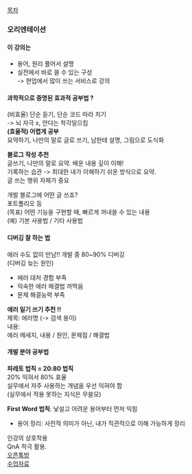 [목차](https://garamgaram5.github.io/blog)   
### 오리엔테이션

#### 이 강의는    
- 용어, 원리 풀어서 설명   
- 실전에서 바로 쓸 수 있는 구성    
 -> 현업에서 많이 쓰는 서비스로 강의   
   
#### 과학적으로 증명된 효과적 공부법 ?   
(비효율) 단순 듣기, 단순 코드 따라 치기   
-> 뇌 자극 x, 안다는 착각일으킴   
**(효율적) 어렵게 공부**   
요약하기, 나만의 말로 글로 쓰기, 남한테 설명, 그림으로 도식화   
   
**블로그 작성 추천**   
글쓰기, 나만의 말로 요약. 배운 내용 깊이 이해!   
기록하는 습관 -> 최대한 내가 이해하기 쉬운 방식으로 요약.    
글 쓰는 행위 자체가 중요   
   
개발 블로그에 어떤 글 쓰죠?   
포트폴리오 등   
(목표) 어떤 기능을 구현할 때, 빠르게 꺼내쓸 수 있는 내용   
(예) 기본 사용법 / 기타 사용법   
   
#### 디버깅 잘 하는 법   
에러 수도 없이 만남!! 개발 중 80~90% 디버깅   
(디버깅 늦는 원인)   
- 에러 대처 경험 부족   
- 익숙한 에러 해결법 까먹음   
- 문제 해결능력 부족   
   
**에러 일기 쓰기 추천 !!**   
제목: 에러명 (-> 검색 용이)   
내용:   
에러 메세지, 내용 / 원인, 문제점 / 해결법   
   
#### 개발 분야 공부법 
**파레토 법칙 = 20:80 법칙**  
20% 익혀서 80% 효율   
실무에서 자주 사용하는 개념을 우선 익혀야 함    
(실무에서 적용 못하는 지식은 무쓸모)   
   
**First Word 법칙**: 낯설고 어려운 용어부터 먼저 익힘   
 - 용어 정리: 사전적 의미가 아닌, 내가 직관적으로 이해 가능하게 정리   
   
인강의 상호작용    
QnA 적극 활용.    
[오픈톡방](https://open.kakao.com/o/sIvZoWTf)   
[수업자료](https://jscode.notion.site/2a38dc67ca1448f7ab350e40b89abd5a)   